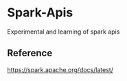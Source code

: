 # Spark-Apis
Experimental and learning of spark apis

## Reference
https://spark.apache.org/docs/latest/
